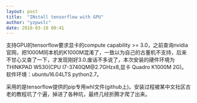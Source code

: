 ```yaml
---
layout: post
title:  "INstall tensorflow with GPU"
author: "yzpwslc"
date: 2018-03-18 00:41
---
```


<p>支持GPU的tensorflow要求显卡的compute capability >= 3.0，之前查询nvidia官网，把1000M同本机的K1000M混淆了，一致以为自己的古董机不支持，后来不甘心又查了一下，才发现刚好3.0.废话不多说了，本次安装的硬件环境为THINKPAD W530(CPU I7-3740QM@2.7GHzx8,显卡 Quadro K1000M 2G)。<br>软件环境：ubuntu16.04LTS python2.7。</p>
<p>采用的是tensorflow提供的pip专用whl文件(github上)。安装过程被某中文社区古老的教程坑了个遍，掉进了各种坑，最终几经折腾才爬了出来。</p>
